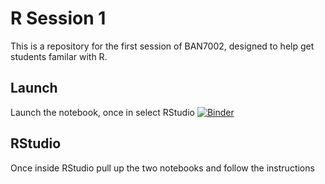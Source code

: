 # R Session 1

This is a repository for the first session of BAN7002, designed to help get students familar with R. 

## Launch 

Launch the notebook, once in select RStudio [![Binder](https://mybinder.org/badge_logo.svg)](https://mybinder.org/v2/gh/MonkeyWrenchGang/r_session_1/HEAD)


## RStudio

Once inside RStudio pull up the two notebooks and follow the instructions 



